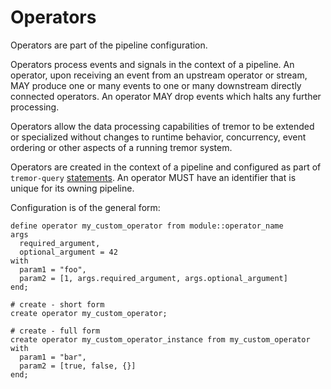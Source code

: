 # Operators

Operators are part of the pipeline configuration.

Operators process events and signals in the context of a pipeline. An operator, upon receiving an event from an upstream operator or stream, MAY produce one or many events to one or many downstream directly connected operators. An operator MAY drop events which halts any further processing.

Operators allow the data processing capabilities of tremor to be extended or specialized without changes to runtime behavior, concurrency, event ordering or other aspects of a running tremor system.

Operators are created in the context of a pipeline and configured as part of `tremor-query` [statements](../../language/pipelines#custom-operator-definitions). An operator MUST have an identifier that is unique for its owning pipeline.

Configuration is of the general form:

```tremor
define operator my_custom_operator from module::operator_name
args
  required_argument,
  optional_argument = 42
with
  param1 = "foo",
  param2 = [1, args.required_argument, args.optional_argument]
end;

# create - short form
create operator my_custom_operator;

# create - full form
create operator my_custom_operator_instance from my_custom_operator
with
  param1 = "bar",
  param2 = [true, false, {}]
end;

```
